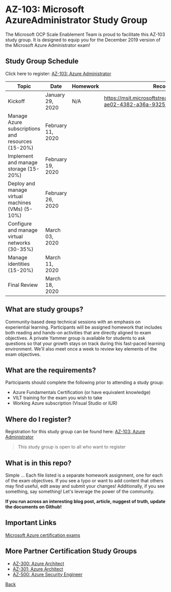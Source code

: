 # AZ-103: Microsoft AzureAdministrator Study Group

The Microsoft OCP Scale Enablement Team is proud to facilitate this AZ-103 study group. It is designed to equip you for the December 2019 version of the Microsoft Azure Administrator exam!

## Study Group Schedule

Click here to register:  [AZ-103: Azure Administrator](https://msuspartners.eventbuilder.com/AZ103StudyGroup)

|Topic|Date|Homework|Recording|
| - | - | - | - |
|Kickoff|January 29, 2020|N/A|<https://msit.microsoftstream.com/video/6caa563f-ae02-4382-a36a-93255df68a09>|
|Manage Azure subscriptions and resources (15-20%)| February 11, 2020 | |
|Implement and manage storage (15-20%)|February 19, 2020| | |
|Deploy and manage virtual machines (VMs) (5-10%)| February 26, 2020| | |
|Configure and manage virtual networks (30-35%)| March 03, 2020|  | |
|Manage identities (15-20%)|March 11, 2020| | |
|Final Review|March 18, 2020| | |

## What are study groups?

Community-based deep technical sessions with an emphasis on experiential learning.  Participants will be assigned homework that includes both reading and hands-on activities that are directly aligned to exam objectives.  A private Yammer group is available for students to ask questions so that your growth stays on track during this fast-paced learning environment. We'll also meet once a week to review key elements of the exam objectives.

## What are the requirements?

Participants should complete the following prior to attending a study group:

- Azure Fundamentals Certification (or have equivalent knowledge)
- VILT training for the exam you wish to take
- Working Azure subscription (Visual Studio or IUR)

## Where do I register?

Registration for this study group can be found here:
[AZ-103: Azure Administrator](https://msuspartners.eventbuilder.com/AZ103StudyGroup)

>This study group is open to all who want to register

## What is in this repo?

Simple ... Each file listed is a separate homework assignment, one for each of the exam objectives.
If you see a typo or want to add content that others may find useful, edit away and submit your changes!
Additionally, if you see something, say something!  Let's leverage the power of the community.

**If you run across an interesting blog post, article, nuggest of truth, update the documents on Github!**

## Important Links

[Microsoft Azure certification exams](https://www.microsoft.com/en-us/learning/azure-exams.aspx)

## More Partner Certification Study Groups

- [AZ-300: Azure Architect](https://msuspartners.eventbuilder.com/AZ-300)
- [AZ-301: Azure Architect](https://msuspartners.eventbuilder.com/AZ-301)
- [AZ-500: Azure Security Engineer](https://msuspartners.eventbuilder.com/AZ500StudyGroup)

[Back](../)
